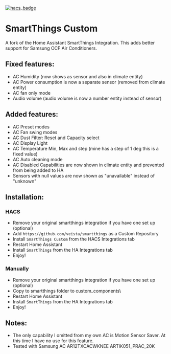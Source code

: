 [![hacs_badge](https://img.shields.io/badge/HACS-Custom-41BDF5.svg)](https://github.com/hacs/integration)
# SmartThings Custom
A fork of the Home Assistant SmartThings Integration. This adds better support for Samsung OCF Air Conditioners.


## Fixed features:
  - AC Humidity (now shows as sensor and also in climate entity)
  - AC Power consumption is now a separate sensor (removed from climate entity)
  - AC fan only mode
  - Audio volume (audio volume is now a number entity instead of sensor)
 
## Added features:
  - AC Preset modes
  - AC Fan swing modes
  - AC Dust Filter: Reset and Capacity select
  - AC Display Light
  - AC Temperature Min, Max and step (mine has a step of 1 deg this is a fixed value)
  - AC Auto cleaning mode
  - AC Disabled Capabilities are now shown in climate entity and prevented from being added to HA
  - Sensors with null values are now shown as "unavailable" instead of "unknown" 

## Installation:
### HACS
- Remove your original smartthings integration if you have one set up (optional)
- Add `https://github.com/veista/smartthings` as a Custom Repository
- Install `SmartThings Custom` from the HACS Integrations tab
- Restart Home Assistant
- Install `SmartThings` from the HA Integrations tab
- Enjoy!

### Manually
- Remove your original smartthings integration if you have one set up (optional)
- Copy to smartthings folder to custom_components\
- Restart Home Assistant
- Install `SmartThings` from the HA Integrations tab
- Enjoy!

## Notes:
- The only capability I omitted from my own AC is Motion Sensor Saver. At this time I have no use for this feature.
- Tested with Samsung AC AR12TXCACWKNEE ARTIK051_PRAC_20K
